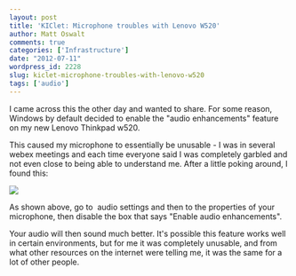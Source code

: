 ```yaml
---
layout: post
title: 'KIClet: Microphone troubles with Lenovo W520'
author: Matt Oswalt
comments: true
categories: ['Infrastructure']
date: "2012-07-11"
wordpress_id: 2228
slug: kiclet-microphone-troubles-with-lenovo-w520
tags: ['audio']
---
```



I came across this the other day and wanted to share. For some reason, Windows by default decided to enable the "audio enhancements" feature on my new Lenovo Thinkpad w520.

This caused my microphone to essentially be unusable - I was in several webex meetings and each time everyone said I was completely garbled and not even close to being able to understand me. After a little poking around, I found this:

[![](/assets/2012/07/screen.png)](/assets/2012/07/screen.png)

As shown above, go to  audio settings and then to the properties of your microphone, then disable the box that says "Enable audio enhancements".

Your audio will then sound much better. It's possible this feature works well in certain environments, but for me it was completely unusable, and from what other resources on the internet were telling me, it was the same for a lot of other people.
